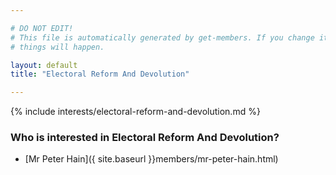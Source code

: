 ```yaml
---

# DO NOT EDIT!
# This file is automatically generated by get-members. If you change it, bad
# things will happen.

layout: default
title: "Electoral Reform And Devolution"

---
```


{% include interests/electoral-reform-and-devolution.md %}

### Who is interested in Electoral Reform And Devolution?


* [Mr Peter Hain]({ site.baseurl }}members/mr-peter-hain.html)

